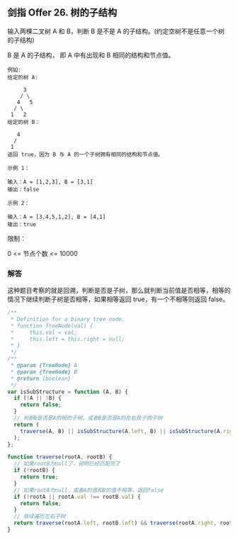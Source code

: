 ## 剑指 Offer 26. 树的子结构

输入两棵二叉树 A 和 B，判断 B 是不是 A 的子结构。(约定空树不是任意一个树的子结构)

B 是 A 的子结构， 即 A 中有出现和 B 相同的结构和节点值。

```
例如:
给定的树 A:

     3
    / \
   4   5
  / \
 1   2
给定的树 B：

   4 
  /
 1
返回 true，因为 B 与 A 的一个子树拥有相同的结构和节点值。
```

```
示例 1：

输入：A = [1,2,3], B = [3,1]
输出：false
```

```
示例 2：

输入：A = [3,4,5,1,2], B = [4,1]
输出：true
```

限制：

0 <= 节点个数 <= 10000

### 解答

这种题目考察的就是回溯，判断是否是子树，那么就判断当前值是否相等，相等的情况下继续判断子树是否相等，如果相等返回 true，有一个不相等则返回 false。

```javascript
/**
 * Definition for a binary tree node.
 * function TreeNode(val) {
 *     this.val = val;
 *     this.left = this.right = null;
 * }
 */
/**
 * @param {TreeNode} A
 * @param {TreeNode} B
 * @return {boolean}
 */
var isSubStructure = function (A, B) {
  if (!A || !B) {
    return false;
  }
  // 判断B是否是A的根的子树，或者B是否是A的左右孩子的子树
  return (
    traverse(A, B) || isSubStructure(A.left, B) || isSubStructure(A.right, B)
  );
};

function traverse(rootA, rootB) {
  // 如果rootB为null了，说明已经匹配完了
  if (!rootB) {
    return true;
  }
  // 如果rootA为null，或者A的值和B的值不相等，返回false
  if (!rootA || rootA.val !== rootB.val) {
    return false;
  }
  // 继续遍历左右子树
  return traverse(rootA.left, rootB.left) && traverse(rootA.right, rootB.right);
}
```
